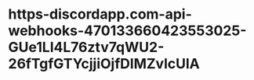 # https-discordapp.com-api-webhooks-470133660423553025-GUe1Ll4L76ztv7qWU2-26fTgfGTYcjjiOjfDlMZvlcUlA